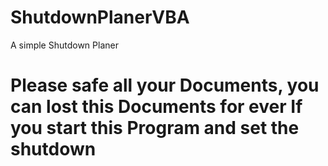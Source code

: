 # ShutdownPlanerVBA
A simple Shutdown Planer
# Please safe all your Documents, you can lost this Documents for ever If you start this Program and set the shutdown
